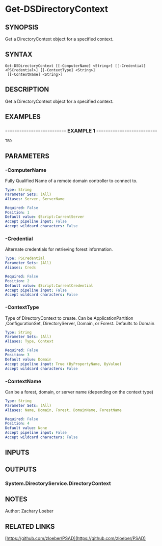 ﻿---
external help file: PSAD-help.xml
online version: https://github.com/zloeber/PSAD
schema: 2.0.0
---

# Get-DSDirectoryContext

## SYNOPSIS
Get a DirectoryContext object for a specified context.

## SYNTAX

```
Get-DSDirectoryContext [[-ComputerName] <String>] [[-Credential] <PSCredential>] [[-ContextType] <String>]
 [[-ContextName] <String>]
```

## DESCRIPTION
Get a DirectoryContext object for a specified context.

## EXAMPLES

### -------------------------- EXAMPLE 1 --------------------------
```
TBD
```

## PARAMETERS

### -ComputerName
Fully Qualified Name of a remote domain controller to connect to.

```yaml
Type: String
Parameter Sets: (All)
Aliases: Server, ServerName

Required: False
Position: 1
Default value: $Script:CurrentServer
Accept pipeline input: False
Accept wildcard characters: False
```

### -Credential
Alternate credentials for retrieving forest information.

```yaml
Type: PSCredential
Parameter Sets: (All)
Aliases: Creds

Required: False
Position: 2
Default value: $Script:CurrentCredential
Accept pipeline input: False
Accept wildcard characters: False
```

### -ContextType
Type of DirectoryContext to create.
Can be ApplicationPartition ,ConfigurationSet, DirectoryServer, Domain, or Forest.
Defaults to Domain.

```yaml
Type: String
Parameter Sets: (All)
Aliases: Type, Context

Required: False
Position: 3
Default value: Domain
Accept pipeline input: True (ByPropertyName, ByValue)
Accept wildcard characters: False
```

### -ContextName
Can be a forest, domain, or server name (depending on the context type)

```yaml
Type: String
Parameter Sets: (All)
Aliases: Name, Domain, Forest, DomainName, ForestName

Required: False
Position: 4
Default value: None
Accept pipeline input: False
Accept wildcard characters: False
```

## INPUTS

## OUTPUTS

### System.DirectoryService.DirectoryContext

## NOTES
Author: Zachary Loeber

## RELATED LINKS

[https://github.com/zloeber/PSAD](https://github.com/zloeber/PSAD)

